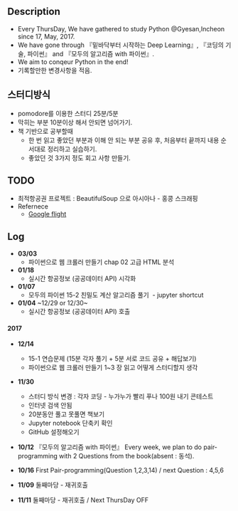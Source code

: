 ## Description
- Every ThursDay, We have gathered to study Python @Gyesan,Incheon since 17, May, 2017.
- We have gone through 『밑바닥부터 시작하는 Deep Learning』, 『코딩의 기술, 파이썬』 and 『모두의 알고리즘 with 파이썬』.
- We aim to conqeur Python in the end!
- 기록할만한 변경사항을 적음.

## 스터디방식
- pomodore를 이용한 스터디 25분/5분
- 막히는 부분 10분이상 해서 안되면 넘어가기.
- 책 기반으로 공부할때
  - 한 번 읽고 좋았던 부분과 이해 안 되는 부분 공유 후, 처음부터 끝까지 내용 순서대로 정리하고 실습하기.
  - 좋았던 것 3가지 정도 회고 사항 만들기.

## TODO
- 최적항공권 프로젝트 : BeautifulSoup 으로 아시아나 - 홍콩 스크래핑 
- Refernece
  - [Google flight](https://www.google.com/flights/)

## Log
- **03/03**
  - 파이썬으로 웹 크롤러 만들기 chap 02 고급 HTML 분석
- **01/18**
  - 실시간 항공정보 (공공데이터 API) 시각화
- **01/07**
  - 모두의 파이썬 15-2 친밀도 계산 알고리즘 풀기
  - jupyter shortcut
- **01/04** ~12/29 or 12/30~
  - 실시간 항공정보 (공공데이터 API) 호출

#### 2017
- **12/14**
  - 15-1 연습문제 (15분 각자 풀기 + 5분 서로 코드 공유 + 해답보기)
  - 파이썬으로 웹 크롤러 만들기 1~3 장 읽고 어떻게 스터디할지 생각
  
- **11/30** 
  - 스터디 방식 변경 : 각자 코딩 - 누가누가 빨리 푸나 100원 내기 콘테스트 
  - 인터넷 검색 안됨
  - 20분동안 풀고 못풀면 책보기
  - Jupyter notebook 단축키 확인
  - GitHub 설정해오기

- **10/12** 『모두의 알고리즘 with 파이썬』 Every week, we plan to do pair-programming with 2 Questions from the book(absent : 동석).
- **10/16** First Pair-programming(Question 1,2,3,14) / next Question : 4,5,6
- **11/09** 둘째마당 - 재귀호출
- **11/11** 둘째마당 - 재귀호출 / Next ThursDay OFF
